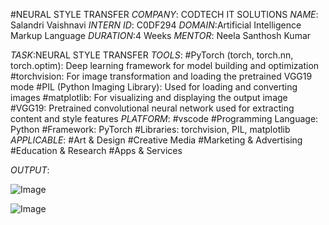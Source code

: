 #NEURAL STYLE TRANSFER
*COMPANY*: CODTECH IT SOLUTIONS
*NAME*: Salandri Vaishnavi
*INTERN ID*: C0DF294
*DOMAIN*:Artificial Intelligence Markup Language
*DURATION*:4 Weeks
*MENTOR*: Neela Santhosh Kumar

*TASK*:NEURAL STYLE TRANSFER
*TOOLS*:
#PyTorch (torch, torch.nn, torch.optim): Deep learning framework for model building and optimization
#torchvision:	For image transformation and loading the pretrained VGG19 mode
#PIL (Python Imaging Library): Used for loading and converting images
#matplotlib: For visualizing and displaying the output image
#VGG19: Pretrained convolutional neural network used for extracting content and style features
*PLATFORM*: 
#vscode
#Programming Language: Python
#Framework: PyTorch
#Libraries: torchvision, PIL, matplotlib
*APPLICABLE*: 
#Art & Design
#Creative Media
#Marketing & Advertising
#Education & Research
#Apps & Services

*OUTPUT*:

![Image](https://github.com/user-attachments/assets/fb755163-4a95-45ca-ac8c-9eca5ee2daeb)



![Image](https://github.com/user-attachments/assets/bbd8bb16-2247-4326-be9b-5f9246cf6fda)









